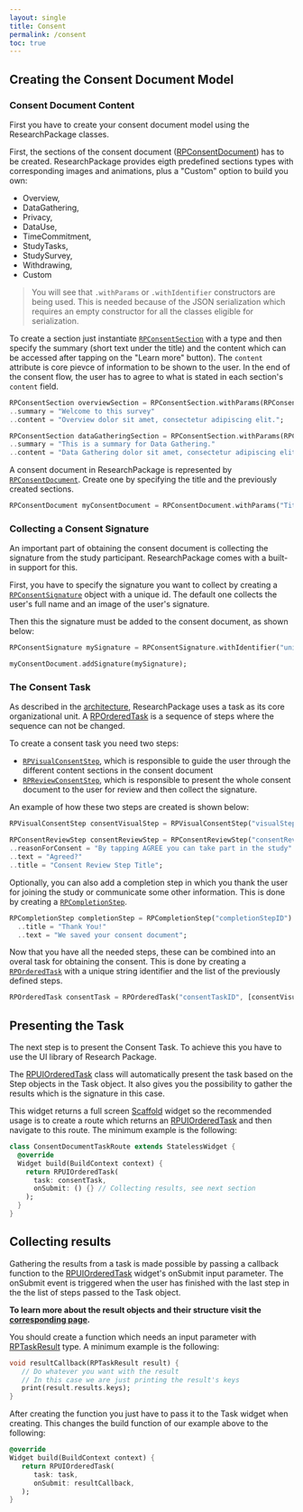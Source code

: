 ```yaml
---
layout: single
title: Consent
permalink: /consent
toc: true
---
```


## Creating the Consent Document Model
### Consent Document Content

First you have to create your consent document model using the ResearchPackage classes.

First, the sections of the consent document ([RPConsentDocument](https://pub.dev/documentation/research_package/latest/research_package_model/RPConsentDocument-class.html)) has to be created.
ResearchPackage provides eigth predefined sections types with corresponding images and animations, plus a "Custom" option to build you own:

* Overview,
* DataGathering,
* Privacy,
* DataUse,
* TimeCommitment,
* StudyTasks,
* StudySurvey,
* Withdrawing,
* Custom

> You will see that `.withParams` or `.withIdentifier` constructors are being used. This is needed because of the JSON serialization which requires an empty constructor for all the classes eligible for serialization.

To create a section just instantiate [`RPConsentSection`](https://pub.dev/documentation/research_package/latest/research_package_model/RPConsentSection-class.html) with a type and then specify the summary (short text under the title) and the content which can be accessed after tapping on the "Learn more" button). 
The `content` attribute is core pievce of information to be shown to the user. In the end of the consent flow, the user has to agree to what is stated in each section's `content` field.

``` dart
RPConsentSection overviewSection = RPConsentSection.withParams(RPConsentSectionType.Overview)
..summary = "Welcome to this survey"
..content = "Overview dolor sit amet, consectetur adipiscing elit.";

RPConsentSection dataGatheringSection = RPConsentSection.withParams(RPConsentSectionType.DataGathering)
..summary = "This is a summary for Data Gathering."
..content = "Data Gathering dolor sit amet, consectetur adipiscing elit.";
```
A consent document in ResearchPackage is represented by [`RPConsentDocument`](https://pub.dev/documentation/research_package/latest/research_package_model/RPConsentDocument-class.html). 
Create one by specifying the title and the previously created sections.

``` dart
RPConsentDocument myConsentDocument = RPConsentDocument.withParams("Title", [overviewSection, dataGatheringSection]);
```
### Collecting a Consent Signature

An important part of obtaining the consent document is collecting the signature from the study participant. 
ResearchPackage comes with a built-in support for this.

First, you have to specify the signature you want to collect by creating a [`RPConsentSignature`](https://pub.dev/documentation/research_package/latest/research_package_model/RPConsentSignature-class.html) object with a unique id. The default one collects the user's full name and an image of the user's signature.

Then this the signature must be added to the consent document, as shown below:

``` dart
RPConsentSignature mySignature = RPConsentSignature.withIdentifier("uniqueSignatureID");

myConsentDocument.addSignature(mySignature);
```

### The Consent Task

As described in the [architecture](software-architecture), ResearchPackage uses a task as its core organizational unit. 
A [RPOrderedTask](https://pub.dev/documentation/research_package/latest/research_package_model/RPOrderedTask-class.html) is a sequence of steps where the sequence can not be changed.

To create a consent task you need two steps:

- [`RPVisualConsentStep`](https://pub.dev/documentation/research_package/latest/research_package_model/RPVisualConsentStep-class.html), which is responsible to guide the user through the different content sections in the consent document
- [`RPReviewConsentStep`](https://pub.dev/documentation/research_package/latest/research_package_model/RPConsentReviewStep-class.html), which is responsible to present the whole consent document to the user for review and then collect the signature.

An example of how these two steps are created is shown below:

``` dart
RPVisualConsentStep consentVisualStep = RPVisualConsentStep("visualStepID", myConsentDocument);

RPConsentReviewStep consentReviewStep = RPConsentReviewStep("consentReviewstepID", myConsentDocument)
..reasonForConsent = "By tapping AGREE you can take part in the study"
..text = "Agreed?"
..title = "Consent Review Step Title";
```

Optionally, you can also add a completion step in which you thank the user for joining the study or communicate some other information. This is done by creating a [`RPCompletionStep`](https://pub.dev/documentation/research_package/latest/research_package_model/RPCompletionStep-class.html).

``` dart
RPCompletionStep completionStep = RPCompletionStep("completionStepID")
  ..title = "Thank You!"
  ..text = "We saved your consent document";
```

Now that you have all the needed steps, these can be combined into an overal task for obtaining the consent. 
This is done by creating a [`RPOrderedTask`](https://pub.dev/documentation/research_package/latest/research_package_model/RPOrderedTask-class.html) with a unique string identifier and the list of the previously defined steps.

``` dart
RPOrderedTask consentTask = RPOrderedTask("consentTaskID", [consentVisualStep, consentReviewStep, completionStep]);
```

## Presenting the Task

The next step is to present the Consent Task. To achieve this you have to use the UI library of Research Package.

The [RPUIOrderedTask](https://pub.dev/documentation/research_package/latest/research_package_ui/RPUIOrderedTask-class.html) class will automatically present the task based on the Step objects in the Task object. It also gives you the possibility to gather the results which is the signature in this case. 

This widget returns a full screen [Scaffold](https://docs.flutter.io/flutter/material/Scaffold-class.html) widget so the recommended usage is to create a route which returns an [RPUIOrderedTask](https://pub.dev/documentation/research_package/latest/research_package_ui/RPUIOrderedTask-class.html) and then navigate to this route. The minimum example is the following:

``` dart
class ConsentDocumentTaskRoute extends StatelessWidget {
  @override
  Widget build(BuildContext context) {
    return RPUIOrderedTask(
      task: consentTask,
      onSubmit: () {} // Collecting results, see next section
    );
  }
}
```

## Collecting results

Gathering the results from a task is made possible by passing a callback function to the [RPUIOrderedTask](https://pub.dev/documentation/research_package/latest/research_package_ui/RPUIOrderedTask-class.html) widget's onSubmit input parameter. The onSubmit event is triggered when the user has finished with the last step in the the list of steps passed to the Task object.

**To learn more about the result objects and their structure visit the [corresponding page](https://github.com/cph-cachet/research.package/wiki/2.-Software-Architecture#results-hierarchy).**

You should create a function which needs an input parameter with [RPTaskResult](https://pub.dev/documentation/research_package/latest/research_package_model/RPTaskResult-class.html) type. A minimum example is the following:

``` dart
void resultCallback(RPTaskResult result) {
   // Do whatever you want with the result
   // In this case we are just printing the result's keys
   print(result.results.keys);
}
```

After creating the function you just have to pass it to the Task widget when creating. This changes the build function of our example above to the following:

``` dart
@override
Widget build(BuildContext context) {
   return RPUIOrderedTask(
      task: task,
      onSubmit: resultCallback,
   );
}
```

